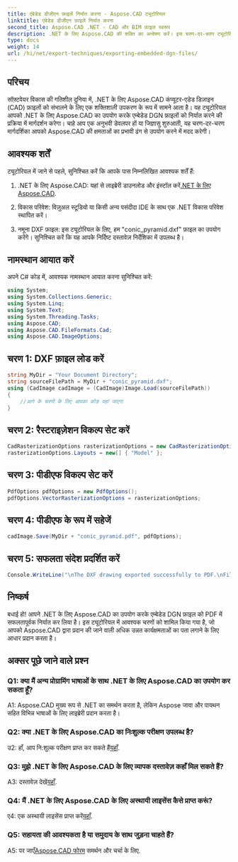 ```yaml
---
title: एंबेडेड डीजीएन फ़ाइलें निर्यात करना - Aspose.CAD ट्यूटोरियल
linktitle: एंबेडेड डीजीएन फ़ाइलें निर्यात करना
second_title: Aspose.CAD .NET - CAD और BIM फ़ाइल स्वरूप
description: .NET के लिए Aspose.CAD की शक्ति का अन्वेषण करें। इस चरण-दर-चरण ट्यूटोरियल के साथ आसानी से एम्बेडेड डीजीएन फ़ाइलों को पीडीएफ में निर्यात करना सीखें।
type: docs
weight: 14
url: /hi/net/export-techniques/exporting-embedded-dgn-files/
---
```

## परिचय

सॉफ़्टवेयर विकास की गतिशील दुनिया में, .NET के लिए Aspose.CAD कंप्यूटर-एडेड डिज़ाइन (CAD) फ़ाइलों को संभालने के लिए एक शक्तिशाली उपकरण के रूप में सामने आता है। यह ट्यूटोरियल आपको .NET के लिए Aspose.CAD का उपयोग करके एम्बेडेड DGN फ़ाइलों को निर्यात करने की प्रक्रिया में मार्गदर्शन करेगा। चाहे आप एक अनुभवी डेवलपर हों या जिज्ञासु शुरुआती, यह चरण-दर-चरण मार्गदर्शिका आपको Aspose.CAD की क्षमताओं का प्रभावी ढंग से उपयोग करने में मदद करेगी।

## आवश्यक शर्तें

ट्यूटोरियल में जाने से पहले, सुनिश्चित करें कि आपके पास निम्नलिखित आवश्यक शर्तें हैं:

1.  .NET के लिए Aspose.CAD: यहां से लाइब्रेरी डाउनलोड और इंस्टॉल करें[.NET के लिए Aspose.CAD](https://releases.aspose.com/cad/net/).

2. विकास परिवेश: विज़ुअल स्टूडियो या किसी अन्य पसंदीदा IDE के साथ एक .NET विकास परिवेश स्थापित करें।

3. नमूना DXF फ़ाइल: इस ट्यूटोरियल के लिए, हम "conic_pyramid.dxf" फ़ाइल का उपयोग करेंगे। सुनिश्चित करें कि यह आपके निर्दिष्ट दस्तावेज़ निर्देशिका में उपलब्ध है।

## नामस्थान आयात करें

अपने C# कोड में, आवश्यक नामस्थान आयात करना सुनिश्चित करें:

```csharp
using System;
using System.Collections.Generic;
using System.Linq;
using System.Text;
using System.Threading.Tasks;
using Aspose.CAD;
using Aspose.CAD.FileFormats.Cad;
using Aspose.CAD.ImageOptions;
```

## चरण 1: DXF फ़ाइल लोड करें

```csharp
string MyDir = "Your Document Directory";
string sourceFilePath = MyDir + "conic_pyramid.dxf";
using (CadImage cadImage = (CadImage)Image.Load(sourceFilePath))
{
    //आगे के चरणों के लिए आपका कोड यहां जाएगा
}
```

## चरण 2: रैस्टराइज़ेशन विकल्प सेट करें

```csharp
CadRasterizationOptions rasterizationOptions = new CadRasterizationOptions();
rasterizationOptions.Layouts = new[] { "Model" };
```

## चरण 3: पीडीएफ विकल्प सेट करें

```csharp
PdfOptions pdfOptions = new PdfOptions();
pdfOptions.VectorRasterizationOptions = rasterizationOptions;
```

## चरण 4: पीडीएफ के रूप में सहेजें

```csharp
cadImage.Save(MyDir + "conic_pyramid.pdf", pdfOptions);
```

## चरण 5: सफलता संदेश प्रदर्शित करें

```csharp
Console.WriteLine("\nThe DXF drawing exported successfully to PDF.\nFile saved at " + MyDir);
```

## निष्कर्ष

बधाई हो! आपने .NET के लिए Aspose.CAD का उपयोग करके एम्बेडेड DGN फ़ाइल को PDF में सफलतापूर्वक निर्यात कर लिया है। इस ट्यूटोरियल में आवश्यक चरणों को शामिल किया गया है, जो आपको Aspose.CAD द्वारा प्रदान की जाने वाली अधिक उन्नत कार्यक्षमताओं का पता लगाने के लिए आधार प्रदान करता है।

## अक्सर पूछे जाने वाले प्रश्न

### Q1: क्या मैं अन्य प्रोग्रामिंग भाषाओं के साथ .NET के लिए Aspose.CAD का उपयोग कर सकता हूँ?

A1: Aspose.CAD मुख्य रूप से .NET का समर्थन करता है, लेकिन Aspose जावा और पायथन सहित विभिन्न भाषाओं के लिए लाइब्रेरी प्रदान करता है।

### Q2: क्या .NET के लिए Aspose.CAD का निःशुल्क परीक्षण उपलब्ध है?

 उ2: हाँ, आप नि:शुल्क परीक्षण प्राप्त कर सकते हैं[यहाँ](https://releases.aspose.com/).

### Q3: मुझे .NET के लिए Aspose.CAD के लिए व्यापक दस्तावेज़ कहाँ मिल सकते हैं?

 A3: दस्तावेज़ देखें[यहाँ](https://reference.aspose.com/cad/net/).

### Q4: मैं .NET के लिए Aspose.CAD के लिए अस्थायी लाइसेंस कैसे प्राप्त करूं?

 ए4: एक अस्थायी लाइसेंस प्राप्त करें[यहाँ](https://purchase.aspose.com/temporary-license/).

### Q5: सहायता की आवश्यकता है या समुदाय के साथ जुड़ना चाहते हैं?

A5: पर जाएँ[Aspose.CAD फोरम](https://forum.aspose.com/c/cad/19) समर्थन और चर्चा के लिए.